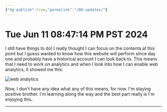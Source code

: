 ```yaml
---
{"dg-publish":true,"permalink":"/08-updates/"}
---
```



# Tue Jun 11 08:47:14 PM PST 2024

I still have things to do! I really thought I can focus on the contents at this point but I guess wanted to know how this website will perform since day one and probably have a historical account I can look back to. This means that I need to work on analytics and when I look into how I can enable web analytics, it showed me this:

![web analytics](https://i.imgur.com/tuXYfb0_d.jpg?maxwidth=520&shape=thumb&fidelity=high)

Now, I don't have any idea what any of this means, for now. I'm staying positive brother. I'm learning along the way and the best part really is I'm enjoying this.

___
